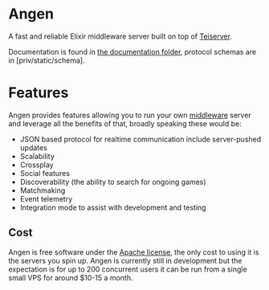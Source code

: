 # Angen
A fast and reliable Elixir middleware server built on top of [Teiserver](https://github.com/Teifion/teiserver).

Documentation is found in [the documentation folder](documentation), protocol schemas are in [priv/static/schema].

# Features
Angen provides features allowing you to run your own [middleware](https://hexdocs.pm/teiserver/Teiserver.html) server and leverage all the benefits of that, broadly speaking these would be:
- JSON based protocol for realtime communication include server-pushed updates
- Scalability
- Crossplay
- Social features
- Discoverability (the ability to search for ongoing games)
- Matchmaking
- Event telemetry
- Integration mode to assist with development and testing

## Cost
Angen is free software under the [Apache license](LICENSE.txt), the only cost to using it is the servers you spin up. Angen is currently still in development but the expectation is for up to 200 concurrent users it can be run from a single small VPS for around $10-15 a month.

